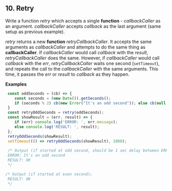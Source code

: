 ## 10. Retry 

Write a function _retry_ which accepts a single __function__ - _callbackCaller_ as an argument.  _callbackCaller_ accepts _callback_ as the last argument (same setup as previous example).

_retry_ returns a new __function__ _retryCallbackCaller_. It accepts the same arguments as _callbackCaller_ and attempts to do the same thing as  __callbackCaller__. If _callbackCaller_ would call _callback_ with the _result_, _retryCallbackCaller_ does the same. However, if _callbackCaller_ would call _callback_ with the _err_, _retryCallbackCaller_ waits one second (`setTimeout`), and repeats the call to the _callbackCaller_ with the same arguments. This time, it passes the _err_ or _result_ to _callback_ as they happen.


__Examples__

```Javascript
 const oddSeconds = (cb) => {
    const seconds = (new Date()).getSeconds();
    if (seconds % 2) cb(new Error("It's an odd second")); else cb(null, 'OK');
 }
 const retryOddSeconds = retry(oddSeconds);
 const showResult = (err, result) => {
    if (err) console.log('ERROR: ', err.message);
    else console.log('RESULT: ', result);
 };
 retryOddSeconds(showResult);
 setTimeout(() => retryOddSeconds(showResult), 1000);
 
 /* Output (if started at odd second, should be 1 sec delay between ERROR and RESULT);
 ERROR: It's an odd second
 RESULT: OK
 */

/* Output (if started at even second);
 RESULT: OK
 */

```